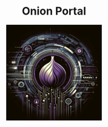 <!DOCTYPE html>
<html lang="en">
<head>
    <meta charset="UTF-8">
    <meta name="viewport" content="width=device-width, initial-scale=1.0">
</head>
<body>
    <div id="title" align="center"><h1>Onion Portal</h2></div>
    <div style="text-align: center;">
        <img src="web_api/static/img/portal2.jpg" style="width: 50%;">
    </div>
</body>
</html>

